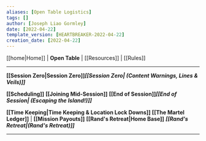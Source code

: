 ```yaml
---
aliases: [Open Table Logistics]
tags: []
author: [Joseph Liao Gormley]
date: [2022-04-22]
template_version: [HEARTBREAKER-2022-04-22]
creation_date: [2022-04-22]
---
```

<!-- Home | Character Creation | -->
[[home|Home]] | **Open Table** | [[Resources]] | [[Rules]] 
___
**[[Session Zero|Session Zero]]*****[[Session Zero| (Content Warnings, Lines & Veils)]]***

**[[Scheduling]]**
**[[Joining Mid-Session]]**
**[[End of Session]]*****[[End of Session| (Escaping the Island!)]]***

**[[Time Keeping|Time Keeping & Location Lock Downs]]**
**[[The Martel Ledger]]** | **[[Mission Payouts]]**
**[[Rand's Retreat|Home Base]]** ***[[Rand's Retreat|(Rand's Retreat)]]***
___
<!--*See also:* 
*References:*
*Source:* -->
<!-- Sources, read more, links, etc. -->
<!-- *Source: Entry by [[Mike Maxin]].* -->
<!-- Leave an empty line at the end, otherwise Exporter complains. -->

